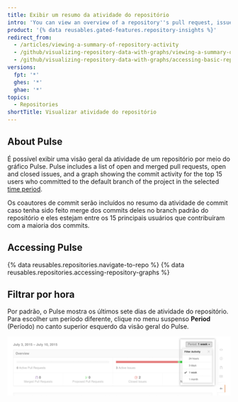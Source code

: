 ```yaml
---
title: Exibir um resumo da atividade do repositório
intro: 'You can view an overview of a repository''s pull request, issue, and commit activity.'
product: '{% data reusables.gated-features.repository-insights %}'
redirect_from:
  - /articles/viewing-a-summary-of-repository-activity
  - /github/visualizing-repository-data-with-graphs/viewing-a-summary-of-repository-activity
  - /github/visualizing-repository-data-with-graphs/accessing-basic-repository-data/viewing-a-summary-of-repository-activity
versions:
  fpt: '*'
  ghes: '*'
  ghae: '*'
topics:
  - Repositories
shortTitle: Visualizar atividade do repositório
---
```


## About Pulse

É possível exibir uma visão geral da atividade de um repositório por meio do gráfico Pulse. Pulse includes a list of open and merged pull requests, open and closed issues, and a graph showing the commit activity for the top 15 users who committed to the default branch of the project in the selected [time period](/articles/viewing-a-summary-of-repository-activity#filtering-by-time).

Os coautores de commit serão incluídos no resumo da atividade de commit caso tenha sido feito merge dos commits deles no branch padrão do repositório e eles estejam entre os 15 principais usuários que contribuíram com a maioria dos commits.

## Accessing Pulse

{% data reusables.repositories.navigate-to-repo %}
{% data reusables.repositories.accessing-repository-graphs %}

## Filtrar por hora

Por padrão, o Pulse mostra os últimos sete dias de atividade do repositório. Para escolher um período diferente, clique no menu suspenso **Period** (Período) no canto superior esquerdo da visão geral do Pulse.

![Filtrar atividade do Pulse por hora](/assets/images/help/pulse/pulse_time_filter_dropdown.png)
